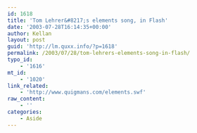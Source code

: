 ```yaml
---
id: 1618
title: 'Tom Lehrer&#8217;s elements song, in Flash'
date: '2003-07-28T16:14:35+00:00'
author: Kellan
layout: post
guid: 'http://lm.quxx.info/?p=1618'
permalink: /2003/07/28/tom-lehrers-elements-song-in-flash/
typo_id:
    - '1616'
mt_id:
    - '1020'
link_related:
    - 'http://www.quigmans.com/elements.swf'
raw_content:
    - ''
categories:
    - Aside
---
```


